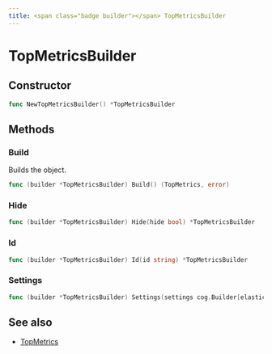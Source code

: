 ```yaml
---
title: <span class="badge builder"></span> TopMetricsBuilder
---
```

# <span class="badge builder"></span> TopMetricsBuilder

## Constructor

```go
func NewTopMetricsBuilder() *TopMetricsBuilder
```
## Methods

### <span class="badge object-method"></span> Build

Builds the object.

```go
func (builder *TopMetricsBuilder) Build() (TopMetrics, error)
```

### <span class="badge object-method"></span> Hide

```go
func (builder *TopMetricsBuilder) Hide(hide bool) *TopMetricsBuilder
```

### <span class="badge object-method"></span> Id

```go
func (builder *TopMetricsBuilder) Id(id string) *TopMetricsBuilder
```

### <span class="badge object-method"></span> Settings

```go
func (builder *TopMetricsBuilder) Settings(settings cog.Builder[elasticsearch.ElasticsearchTopMetricsSettings]) *TopMetricsBuilder
```

## See also

 * <span class="badge object-type-struct"></span> [TopMetrics](./object-TopMetrics.md)
